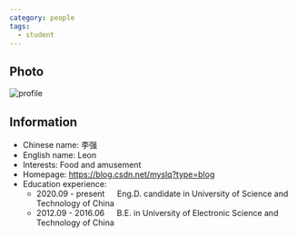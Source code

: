```yaml
---
category: people
tags:
  - student
---
```


## Photo

![profile](https://user-images.githubusercontent.com/116997215/199049447-31878b58-da89-412b-a5e5-6212746303bf.jpg)

## Information

- Chinese name: 李强
- English name: Leon
- Interests: Food and amusement
- Homepage: <https://blog.csdn.net/myslq?type=blog>
- Education experience:
  - 2020.09 - present     Eng.D. candidate in University of Science and Technology of China
  - 2012.09 - 2016.06     B.E. in University of Electronic Science and Technology of China
